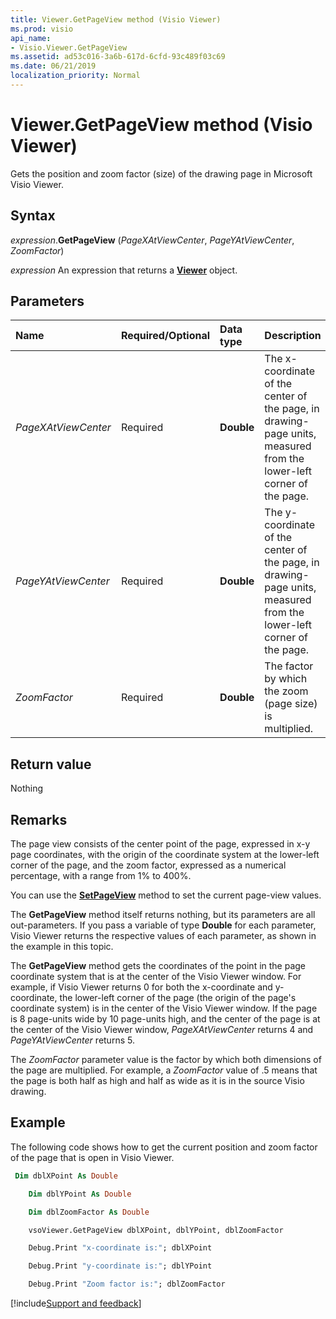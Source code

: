 ```yaml
---
title: Viewer.GetPageView method (Visio Viewer)
ms.prod: visio
api_name:
- Visio.Viewer.GetPageView
ms.assetid: ad53c016-3a6b-617d-6cfd-93c489f03c69
ms.date: 06/21/2019
localization_priority: Normal
---
```



# Viewer.GetPageView method (Visio Viewer)

Gets the position and zoom factor (size) of the drawing page in Microsoft Visio Viewer.


## Syntax

_expression_.**GetPageView** (_PageXAtViewCenter_, _PageYAtViewCenter_, _ZoomFactor_)

_expression_ An expression that returns a **[Viewer](Visio.Viewer.md)** object.


## Parameters

|Name|Required/Optional|Data type|Description|
|:-----|:-----|:-----|:-----|
|_PageXAtViewCenter_|Required| **Double**|The x-coordinate of the center of the page, in drawing-page units, measured from the lower-left corner of the page.|
|_PageYAtViewCenter_|Required| **Double**|The y-coordinate of the center of the page, in drawing-page units, measured from the lower-left corner of the page.|
|_ZoomFactor_|Required| **Double**|The factor by which the zoom (page size) is multiplied.|

## Return value

Nothing


## Remarks

The page view consists of the center point of the page, expressed in x-y page coordinates, with the origin of the coordinate system at the lower-left corner of the page, and the zoom factor, expressed as a numerical percentage, with a range from 1% to 400%.

You can use the **[SetPageView](Visio.Viewer.SetPageView.md)** method to set the current page-view values.

The **GetPageView** method itself returns nothing, but its parameters are all out-parameters. If you pass a variable of type **Double** for each parameter, Visio Viewer returns the respective values of each parameter, as shown in the example in this topic.

The **GetPageView** method gets the coordinates of the point in the page coordinate system that is at the center of the Visio Viewer window. For example, if Visio Viewer returns 0 for both the x-coordinate and y-coordinate, the lower-left corner of the page (the origin of the page's coordinate system) is in the center of the Visio Viewer window. If the page is 8 page-units wide by 10 page-units high, and the center of the page is at the center of the Visio Viewer window, _PageXAtViewCenter_ returns 4 and _PageYAtViewCenter_ returns 5.

The _ZoomFactor_ parameter value is the factor by which both dimensions of the page are multiplied. For example, a _ZoomFactor_ value of .5 means that the page is both half as high and half as wide as it is in the source Visio drawing.


## Example

The following code shows how to get the current position and zoom factor of the page that is open in Visio Viewer.

```vb
 Dim dblXPoint As Double

    Dim dblYPoint As Double

    Dim dblZoomFactor As Double

    vsoViewer.GetPageView dblXPoint, dblYPoint, dblZoomFactor

    Debug.Print "x-coordinate is:"; dblXPoint

    Debug.Print "y-coordinate is:"; dblYPoint

    Debug.Print "Zoom factor is:"; dblZoomFactor
```

[!include[Support and feedback](~/includes/feedback-boilerplate.md)]